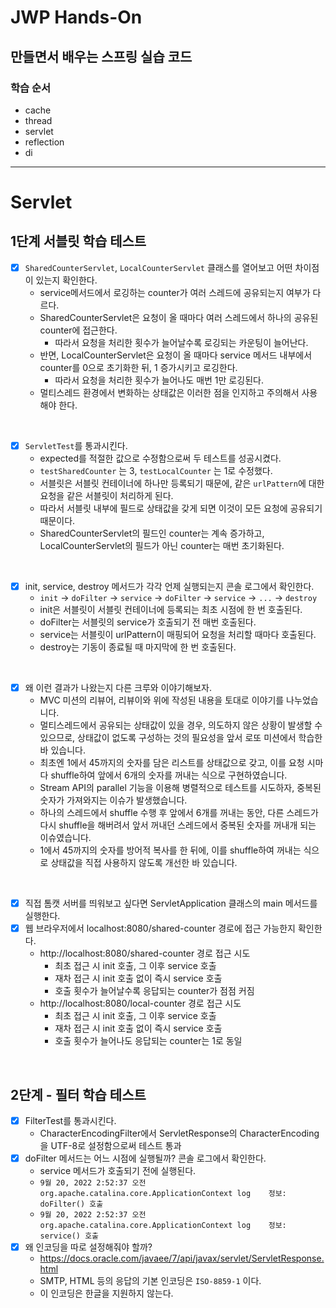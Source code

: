 # JWP Hands-On

## 만들면서 배우는 스프링 실습 코드

### 학습 순서

- cache
- thread
- servlet
- reflection
- di

---

# Servlet

## 1단계 서블릿 학습 테스트

- [x] `SharedCounterServlet`, `LocalCounterServlet` 클래스를 열어보고 어떤 차이점이 있는지 확인한다.
    - service메서드에서 로깅하는 counter가 여러 스레드에 공유되는지 여부가 다르다.
    - SharedCounterServlet은 요청이 올 때마다 여러 스레드에서 하나의 공유된 counter에 접근한다.
        - 따라서 요청을 처리한 횟수가 늘어날수록 로깅되는 카운팅이 늘어난다.
    - 반면, LocalCounterServlet은 요청이 올 때마다 service 메서드 내부에서 counter를 0으로 초기화한 뒤, 1 증가시키고 로깅한다.
        - 따라서 요청을 처리한 횟수가 늘어나도 매번 1만 로깅된다.
    - 멀티스레드 환경에서 변화하는 상태값은 이러한 점을 인지하고 주의해서 사용해야 한다.

<br>

- [x] `ServletTest`를 통과시킨다.
    - expected를 적절한 값으로 수정함으로써 두 테스트를 성공시켰다.
    - `testSharedCounter` 는 3, `testLocalCounter` 는 1로 수정했다.
    - 서블릿은 서블릿 컨테이너에 하나만 등록되기 때문에, 같은 `urlPattern`에 대한 요청을 같은 서블릿이 처리하게 된다.
    - 따라서 서블릿 내부에 필드로 상태값을 갖게 되면 이것이 모든 요청에 공유되기 때문이다.
    - SharedCounterServlet의 필드인 counter는 계속 증가하고, LocalCounterServlet의 필드가 아닌 counter는 매번 초기화된다.

<br>

- [x] init, service, destroy 메서드가 각각 언제 실행되는지 콘솔 로그에서 확인한다.
    - `init` -> `doFilter` -> `service` -> `doFilter` -> `service` -> `...` -> `destroy`
    - init은 서블릿이 서블릿 컨테이너에 등록되는 최초 시점에 한 번 호출된다.
    - doFilter는 서블릿의 service가 호출되기 전 매번 호출된다.
    - service는 서블릿이 urlPattern이 매핑되어 요청을 처리할 때마다 호출된다.
    - destroy는 기동이 종료될 때 마지막에 한 번 호출된다.

<br>

- [x] 왜 이런 결과가 나왔는지 다른 크루와 이야기해보자.
    - MVC 미션의 리뷰어, 리뷰이와 위에 작성된 내용을 토대로 이야기를 나누었습니다.
    - 멀티스레드에서 공유되는 상태값이 있을 경우, 의도하지 않은 상황이 발생할 수 있으므로, 상태값이 없도록 구성하는 것의 필요성을 앞서 로또 미션에서 학습한 바 있습니다.
    - 최초엔 1에서 45까지의 숫자를 담은 리스트를 상태값으로 갖고, 이를 요청 시마다 shuffle하여 앞에서 6개의 숫자를 꺼내는 식으로 구현하였습니다.
    - Stream API의 parallel 기능을 이용해 병렬적으로 테스트를 시도하자, 중복된 숫자가 가져와지는 이슈가 발생했습니다.
    - 하나의 스레드에서 shuffle 수행 후 앞에서 6개를 꺼내는 동안, 다른 스레드가 다시 shuffle을 해버려서 앞서 꺼내던 스레드에서 중복된 숫자를 꺼내개 되는 이슈였습니다.
    - 1에서 45까지의 숫자를 방어적 복사를 한 뒤에, 이를 shuffle하여 꺼내는 식으로 상태값을 직접 사용하지 않도록 개선한 바 있습니다.

<br>

- [x] 직접 톰캣 서버를 띄워보고 싶다면 ServletApplication 클래스의 main 메서드를 실행한다.
- [x] 웹 브라우저에서 localhost:8080/shared-counter 경로에 접근 가능한지 확인한다.
    - http://localhost:8080/shared-counter 경로 접근 시도
        - 최초 접근 시 init 호출, 그 이후 service 호출
        - 재차 접근 시 init 호출 없이 즉시 service 호출
        - 호출 횟수가 늘어날수록 응답되는 counter가 점점 커짐
    - http://localhost:8080/local-counter 경로 접근 시도
        - 최초 접근 시 init 호출, 그 이후 service 호출
        - 재차 접근 시 init 호출 없이 즉시 service 호출
        - 호출 횟수가 늘어나도 응답되는 counter는 1로 동일

<br>  

## 2단계 - 필터 학습 테스트

- [x] FilterTest를 통과시킨다.
    - CharacterEncodingFilter에서 ServletResponse의 CharacterEncoding을 UTF-8로 설정함으로써 테스트 통과
- [x] doFilter 메서드는 어느 시점에 실행될까? 콘솔 로그에서 확인한다.
    - service 메서드가 호출되기 전에 실행된다.
    - `9월 20, 2022 2:52:37 오전 org.apache.catalina.core.ApplicationContext log    정보: doFilter() 호출`
    - `9월 20, 2022 2:52:37 오전 org.apache.catalina.core.ApplicationContext log    정보: service() 호출`
- [x] 왜 인코딩을 따로 설정해줘야 할까?
    - https://docs.oracle.com/javaee/7/api/javax/servlet/ServletResponse.html
    - SMTP, HTML 등의 응답의 기본 인코딩은 `ISO-8859-1` 이다.
    - 이 인코딩은 한글을 지원하지 않는다.

<br>
